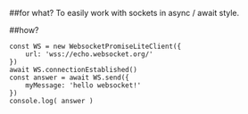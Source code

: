 ##for what?
To easily work with sockets in async / await style.

##how?
~~~~ 
const WS = new WebsocketPromiseLiteClient({
	url: 'wss://echo.websocket.org/'
})
await WS.connectionEstablished()
const answer = await WS.send({
	myMessage: 'hello websocket!'
})
console.log( answer )
~~~~